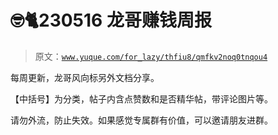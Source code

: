 # 🤓🐈230516 龙哥赚钱周报

> 原文：[`www.yuque.com/for_lazy/thfiu8/qmfkv2noq0tnqou4`](https://www.yuque.com/for_lazy/thfiu8/qmfkv2noq0tnqou4)



每周更新，龙哥风向标另外文档分享。 

【中括号】为分类，帖子内含点赞数和是否精华帖，带评论图片等。 



请勿外流，防止失效。如果感觉专属群有价值，可以邀请朋友进群。 









